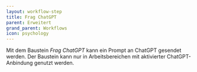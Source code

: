 ```yaml
---
layout: workflow-step
title: Frag ChatGPT
parent: Erweitert
grand_parent: Workflows
icon: psychology
---
```


Mit dem Baustein _Frag ChatGPT_ kann ein Prompt an ChatGPT gesendet werden. Der Baustein kann nur in Arbeitsbereichen mit aktivierter ChatGPT-Anbindung genutzt werden.